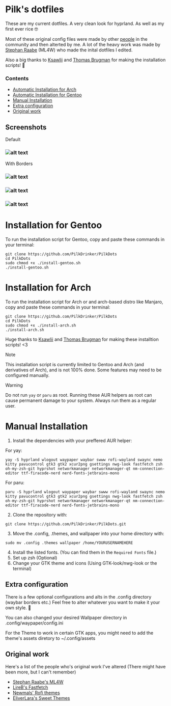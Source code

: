 # Pilk's dotfiles

These are my current dotfiles.
A very clean look for hyprland. As well as my first ever rice 🤓

Most of these original config files were made by other [people](https://github.com/PilkDrinker/PilkDots?tab=readme-ov-file#original-work) in the community and then alterted by me.
A lot of the heavy work was made by [Stephan Raabe](https://github.com/mylinuxforwork) (ML4W) who made the inital dotfiles I edited.

Also a big thanks to [Ksawlii](https://github.com/Ksawlii) and [Thomas Brugman](https://github.com/Githubguy132010) for making the installation scripts! 💙

### Contents
- [Automatic Installation for Arch](https://github.com/PilkDrinker/PilkDots?tab=readme-ov-file#installationforarch)
- [Automatic Installation for Gentoo](https://github.com/PilkDrinker/PilkDots?tab=readme-ov-file#installationforgentoo)
- [Manual Installation](https://github.com/PilkDrinker/PilkDots?tab=readme-ov-file#manual-installation)
- [Extra configuration](https://github.com/PilkDrinker/PilkDots?tab=readme-ov-file#extra-configuration)
- [Original work](https://github.com/PilkDrinker/PilkDots?tab=readme-ov-file#original-work)


## Screenshots
Default
### ![alt text](https://github.com/PilkDrinker/PilkDots/blob/master/screenshots/Sreenshot3.png)
With Borders
### ![alt text](https://github.com/PilkDrinker/dotfiles/blob/master/screenshots/Screenshot1.png)

### ![alt text](https://github.com/PilkDrinker/dotfiles/blob/master/screenshots/sc2.gif)

### ![alt text](https://github.com/PilkDrinker/dotfiles/blob/master/screenshots/sc1.gif)




 
# Installation for Gentoo
To run the installation script for Gentoo, copy and paste these commands in your terminal:
```
git clone https://github.com/PilkDrinker/PilkDots
cd PilkDots
sudo chmod +x ./install-gentoo.sh
./install-gentoo.sh
```

# Installation for Arch
To run the installation script for Arch or and arch-based distro like Manjaro, copy and paste these commands in your terminal:
```
git clone https://github.com/PilkDrinker/PilkDots
cd PilkDots
sudo chmod +x ./install-arch.sh
./install-arch.sh
```
Huge thanks to [Ksawlii](https://github.com/Ksawlii) and [Thomas Brugman](https://github.com/Githubguy132010) for making these installtion scripts! <3

> [!NOTE]
> This installation script is currently limited to Gentoo and Arch (and derivatives of Arch), and is not 100% done. Some features may need to be configured manually.

> [!WARNING]
> Do not run `yay` or `paru` as root. Running these AUR helpers as root can cause permanent damage to your system. Always run them as a regular user.

# Manual Installation

1. Install the dependencies with your preffered AUR helper:

For yay:

```
yay -S hyprland wlogout waypaper waybar swww rofi-wayland swaync nemo kitty pavucontrol gtk3 gtk2 xcur2png gsettings nwg-look fastfetch zsh oh-my-zsh-git hyprshot networkmanager networkmanager-qt nm-connection-editor ttf-firacode-nerd nerd-fonts-jetbrains-mono
```

For paru:

```
paru -S hyprland wlogout waypaper waybar swww rofi-wayland swaync nemo kitty pavucontrol gtk3 gtk2 xcur2png gsettings nwg-look fastfetch zsh oh-my-zsh-git hyprshot networkmanager networkmanager-qt nm-connection-editor ttf-firacode-nerd nerd-fonts-jetbrains-mono
```

2. Clone the repository with:

```
git clone https://github.com/PilkDrinker/PilkDots.git
```
3. Move the .config, .themes, and wallpaper into your home directory with:

```
sudo mv .config .themes wallpaper /home/YOURUSERNAMEHERE
```

4. Install the listed fonts. (You can find them in the ```Required Fonts``` file.)
5. Set up zsh (Optional)
6. Change your GTK theme and icons (Using GTK-look/nwg-look or the terminal)


## Extra configuration
There is a few optional configurations and alts in the .config directory (waybar borders etc.) Feel free to alter whatever you want to make it your own style. 🥰

You can also changed your desired Wallpaper directory in .config/waypaper/config.ini

For the Theme to work in certain GTK apps, you might need to add the theme's assets diretory to ~/.config/assets


## Original work
Here's a list of the people who's original work I've altered (There might have been more, but I can't remember)

- [Stephan Raabe's ML4W](https://github.com/mylinuxforwork)
- [LireB's Fastfetch](https://github.com/LierB/fastfetch)
- [Newmals' Rofi themes](https://github.com/newmanls/rofi-themes-collection)
- [EliverLara's Sweet Themes](https://github.com/EliverLara/Sweet)
  


